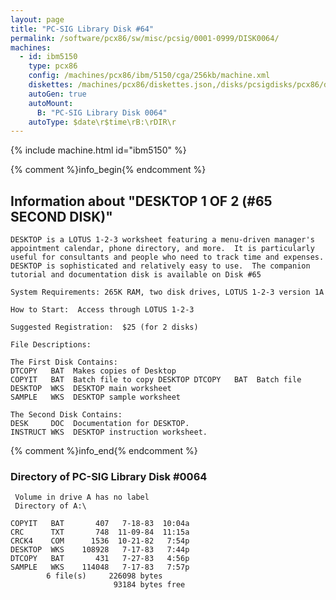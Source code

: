 ```yaml
---
layout: page
title: "PC-SIG Library Disk #64"
permalink: /software/pcx86/sw/misc/pcsig/0001-0999/DISK0064/
machines:
  - id: ibm5150
    type: pcx86
    config: /machines/pcx86/ibm/5150/cga/256kb/machine.xml
    diskettes: /machines/pcx86/diskettes.json,/disks/pcsigdisks/pcx86/diskettes.json
    autoGen: true
    autoMount:
      B: "PC-SIG Library Disk 0064"
    autoType: $date\r$time\rB:\rDIR\r
---
```


{% include machine.html id="ibm5150" %}

{% comment %}info_begin{% endcomment %}

## Information about "DESKTOP 1 OF 2  (#65 SECOND DISK)"

    DESKTOP is a LOTUS 1-2-3 worksheet featuring a menu-driven manager's
    appointment calendar, phone directory, and more.  It is particularly
    useful for consultants and people who need to track time and expenses.
    DESKTOP is sophisticated and relatively easy to use.  The companion
    tutorial and documentation disk is available on Disk #65
    
    System Requirements: 265K RAM, two disk drives, LOTUS 1-2-3 version 1A
    
    How to Start:  Access through LOTUS 1-2-3
    
    Suggested Registration:  $25 (for 2 disks)
    
    File Descriptions:
    
    The First Disk Contains:
    DTCOPY   BAT  Makes copies of Desktop
    COPYIT   BAT  Batch file to copy DESKTOP DTCOPY   BAT  Batch file
    DESKTOP  WKS  DESKTOP main worksheet
    SAMPLE   WKS  DESKTOP sample worksheet
    
    The Second Disk Contains:
    DESK     DOC  Documentation for DESKTOP.
    INSTRUCT WKS  DESKTOP instruction worksheet.
{% comment %}info_end{% endcomment %}


### Directory of PC-SIG Library Disk #0064

     Volume in drive A has no label
     Directory of A:\

    COPYIT   BAT       407   7-18-83  10:04a
    CRC      TXT       748  11-09-84  11:15a
    CRCK4    COM      1536  10-21-82   7:54p
    DESKTOP  WKS    108928   7-17-83   7:44p
    DTCOPY   BAT       431   7-27-83   4:56p
    SAMPLE   WKS    114048   7-17-83   7:57p
            6 file(s)     226098 bytes
                           93184 bytes free
